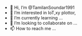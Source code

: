 - 👋 Hi, I’m @TamilanSoundar1991
- 👀 I’m interested in IoT,xy plottor,
- 🌱 I’m currently learning ...
- 💞️ I’m looking to collaborate on ...
- 📫 How to reach me ...

<!---
TamilanSoundar1991/TamilanSoundar1991 is a ✨ special ✨ repository because its `README.md` (this file) appears on your GitHub profile.
You can click the Preview link to take a look at your changes.
--->
